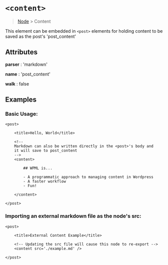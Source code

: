 # `<content>`

> [Node](./node.md) > Content

This element can be embedded in `<post>` elements for holding content to be saved as the post's 'post_content'

## Attributes

**parser** : 'markdown'

**name** : 'post_content'

**walk** : false

## Examples

### Basic Usage:

```
<post>

    <title>Hello, World</title>

    <!-- 
    Markdown can also be written directly in the <post>'s body and 
    it will save to post_content
    -->
    <content>

        ## WPML is...

        - A programmatic approach to managing content in Wordpress
        - A faster workflow
        - Fun!

    </content>

</post>
```

### Importing an external markdown file as the node's src:

```
<post>

    <title>External Content Example</title>

    <!-- Updating the src file will cause this node to re-export -->
    <content src='./example.md' />

</post>
```